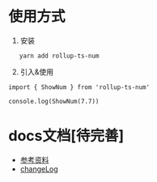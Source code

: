
# 使用方式

1. 安装
```
   yarn add rollup-ts-num
```

2. 引入&使用
```
import { ShowNum } from 'rollup-ts-num'

console.log(ShowNum(7.7))
```

# docs文档[待完善]

- [参考资料](https://www.cnblogs.com/LHLVS/p/11376732.html)
- [changeLog](https://blog.csdn.net/weixin_34326179/article/details/91382865)